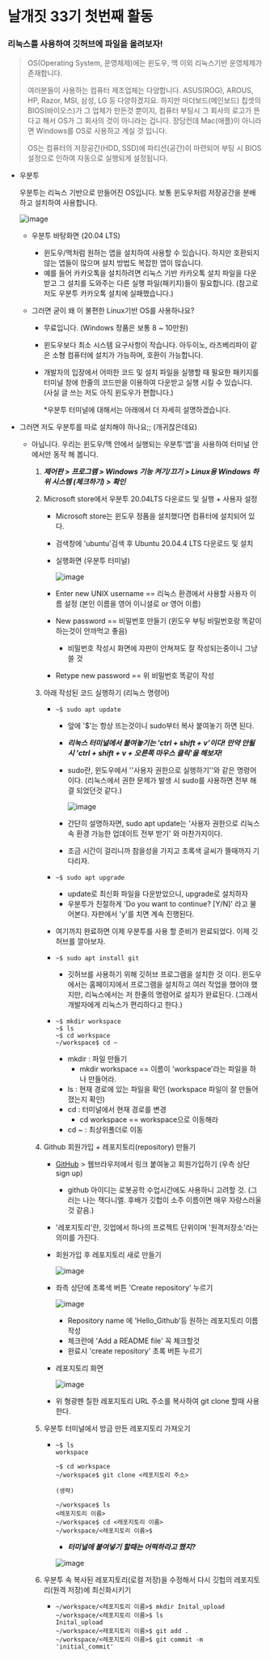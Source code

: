 # 날개짓 33기 첫번째 활동

### 리눅스를 사용하여 깃허브에 파일을 올려보자!



> OS(Operating System, 운영체제)에는 윈도우, 맥 이외 리눅스기반 운영체제가 존재합니다.
>
> 여러분들이 사용하는 컴퓨터 제조업체는 다양합니다. ASUS(ROG), AROUS, HP, Razor, MSI, 삼성, LG  등 다양하겠지요. 하지만 마더보드(메인보드) 칩셋의 BIOS(바이오스)가 그 업체가 만든것 뿐이지, 컴퓨터 부팅시 그 회사의 로고가 뜬다고 해서 OS가 그 회사의 것이 아니라는 겁니다.  장담컨데 Mac(애플)이 아니라면 Windows를 OS로 사용하고 계실 것 입니다. 
>
> OS는 컴퓨터의 저장공간(HDD, SSD)에 파티션(공간)이 마련되어 부팅 시 BIOS설정으로 인하여 자동으로 실행되게 설정됩니다.



- 우분투

  우분투는 리눅스 기반으로 만들어진 OS입니다. 보통 윈도우처럼 저장공간을 분배하고 설치하여 사용합니다.

  ![image](https://user-images.githubusercontent.com/94097743/166239240-29beff2d-395d-42eb-b491-d67e3b74affc.png)

  - 우분투 바탕화면 (20.04 LTS)

    - 윈도우/맥처럼 원하는 앱을 설치하여 사용할 수 있습니다. 하지만 호환되지 않는 앱들이 많으며 설치 방법도 복잡한 앱이 많습니다. 
    - 예를 들어 카카오톡을 설치하려면 리눅스 기반 카카오톡 설치 파일을 다운받고 그 설치를 도와주는 다른 실행 파일(패키지)들이 필요합니다. (참고로 저도 우분투 카카오톡 설치에 실패했습니다.)

  - 그러면 굳이 왜 이 불편한 Linux기반 OS를 사용하나요?

    - 무료입니다. (Windows 정품은 보통 8 ~ 10만원)

    - 윈도우보다 최소 시스템 요구사항이 작습니다. 아두이노, 라즈베리파이 같은 소형 컴퓨터에 설치가 가능하며, 호환이 가능합니다.

    - 개발자의 입장에서 어떠한 코드 및 설치 파일을 실행할 때 필요한 패키지를 터미널 창에 한줄의 코드만을 이용하여 다운받고 실행 시킬 수 있습니다. (사실 글 쓰는 저도 아직 윈도우가 편합니다.)

      *우분투 터미널에 대해서는 아래에서 더 자세히 설명하겠습니다.

  

- 그러면 저도 우분투를 따로 설치해야 하나요;; (개귀찮은데요)

  - 아닙니다. 우리는 윈도우/맥 안에서 실행되는 우분투'앱'을 사용하여 터미널 안에서만 동작 해 봅니다.

    1. ***제어판 > 프로그램 > Windows 기능 켜기/끄기 > Linux용 Windows 하위 시스템 (체크하기) > 확인***

    2. Microsoft store에서 우분투 20.04LTS 다운로드 및 실행 + 사용자 설정

       - Microsoft store는 윈도우 정품을 설치했다면 컴퓨터에 설치되어 있다.

       - 검색창에 'ubuntu'검색 후 Ubuntu 20.04.4 LTS 다운로드 및 설치

       - 실행화면 (우분투 터미널)

         ![image](https://user-images.githubusercontent.com/94097743/166239190-4062eff2-5ece-48c6-883a-12e4dc0bc643.png)

       - Enter new UNIX username == 리눅스 환경에서 사용할 사용자 이름 설정 (본인 이름을 영어 이니셜로 or 영어 이름)

       - New password == 비밀번호 만들기 (윈도우 부팅 비밀번호랑 똑같이 하는것이 안까먹고 좋음)

         - 비밀번호 작성시 화면에 자판이 안쳐져도 잘 작성되는중이니 그냥 쓸 것

       - Retype new password == 위 비밀번호 똑같이 작성

    3. 아래 작성된 코드 실행하기 (리눅스 명령어)

       - ```
         ~$ sudo apt update
         ```

         - 앞에 '$'는 항상 뜨는것이니 sudo부터 복사 붙여놓기 하면 된다.

         - ***리눅스 터미널에서 붙여놓기는 'ctrl + shift + v'이다! 만약 안될 시 'ctrl + shift + v + 오른쪽 마우스 클릭'을 해보자!***

         - sudo란, 윈도우에서 ''사용자 권한으로 실행하기''와 같은 명령어이다. (리눅스에서 권한 문제가 발생 시 sudo를 사용하면 전부 해결 되었던것 같다.)

           ![image](https://user-images.githubusercontent.com/94097743/166239303-f757559f-31f7-4957-b112-061849d57747.png)

         - 간단히 설명하자면, sudo apt update는 '사용자 권한으로 리눅스 속 환경 가능한 업데이트 전부 받기' 와 마찬가지이다.

         - 조금 시간이 걸리니까 참을성을 가지고 초록색 글씨가 뜰때까지 기다리자.

       - ```
         ~$ sudo apt upgrade
         ```

         - update로 최신화 파일을 다운받았으니, upgrade로 설치하자
         - 우분투가 친절하게 'Do you want to continue? [Y/N]' 라고 물어본다. 자판에서 'y'를 치면 계속 진행된다.

       - 여기까지 완료하면 이제 우분투를 사용 할 준비가 완료되었다. 이제 깃허브를 깔아보자.

       - ```
         ~$ sudo apt install git
         ```

         - 깃허브를 사용하기 위해 깃허브 프로그램을 설치한 것 이다. 윈도우에서는 홈페이지에서 프로그램을 설치하고 여러 작업을 했어야 했지만, 리눅스에서는 저 한줄의 명령어로 설치가 완료된다. (그래서 개발자에게 리눅스가 편리하다고 한다.)

       - ```
         ~$ mkdir workspace
         ~$ ls
         ~$ cd workspace
         ~/workspace$ cd ~
         ```

         - mkdir : 파일 만들기
           - mkdir workspace == 이름이 'workspace'라는 파일을 하나 만들어라.
         - ls : 현재 경로에 있는 파일을 확인 (workspace 파일이 잘 만들어 졌는지 확인)
         - cd : 터미널에서 현재 경로를 변경
           - cd workspace == workspace으로 이동해라
         - cd ~ : 최상위폴더로 이동

    4. Github 회원가입 + 레포지토리(repository) 만들기

       - [GitHub](https://github.com/) > 웹브라우저에서 링크 붙여놓고 회원가입하기 (우측 상단 sign up)

         - github 아이디는 로봇공학 수업시간에도 사용하니 고려할 것. (그러는 나는 잭다니엘. 후배가 깃헙이 소주 이름이면 매우 자랑스러울 것 같음.)

       - '레포지토리'란, 깃업에서 하나의 프로젝트 단위이며 '원격저장소'라는 의미를 가진다.

       - 회원가입 후 레포지토리 새로 만들기

         ![image](https://user-images.githubusercontent.com/94097743/166414450-ea003545-5f6b-4a51-b350-ad5b36bb7d98.png)


       - 좌측 상단에 초록색 버튼 'Create repository' 누르기

         ![image](https://user-images.githubusercontent.com/94097743/166414481-b0f06dd3-1cfa-480c-a1cc-a0ff9c6fed0e.png)

         - Repository name 에 'Hello_Github'등 원하는 레포지토리 이름 작성
         - 체크란에 'Add a README file' 꼭 체크할것
         - 완료시 'create repository' 초록 버튼 누르기

       - 레포지토리 화면

         ![image](https://user-images.githubusercontent.com/94097743/166414513-b7cea363-4e7f-4c8d-90d0-0b2ad46dfdb5.png)

       - 위 형광펜 칠한 레포지토리 URL 주소를 복사하여 git clone 할때 사용한다.

    5. 우분투 터미널에서 방금 만든 레포지토리 가져오기

       - ```
         ~$ ls
         workspace
         
         ~$ cd workspace
         ~/workspace$ git clone <레포지토리 주소>
         
         (생략)
         
         ~/workspace$ ls
         <레포지토리 이름>
         ~/workspace$ cd <레포지토리 이름>
         ~/workspace/<레포지토리 이름>$
         ```

         - ***터미널에 붙여넣기 할때는 어떡하라고 했지?***

         ![image](https://user-images.githubusercontent.com/94097743/166414589-05977697-8891-4bf5-935f-a933364b4b9b.png)

    6. 우분투 속 복사된 레포지토리(로컬 저장)을 수정해서 다시 깃헙의 레포지토리(원격 저장)에 최신화시키기

       - ```
         ~/workspace/<레포지토리 이름>$ mkdir Inital_upload
         ~/workspace/<레포지토리 이름>$ ls
         Inital_upload
         ~/workspace/<레포지토리 이름>$ git add .
         ~/workspace/<레포지토리 이름>$ git commit -m 'initial_commit'
         ```
